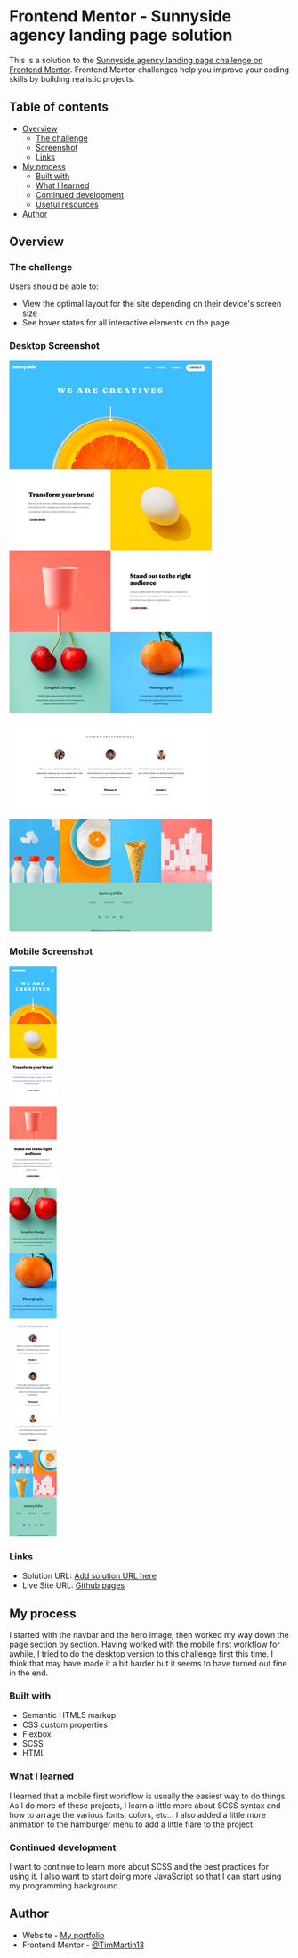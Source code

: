 # Frontend Mentor - Sunnyside agency landing page solution

This is a solution to the [Sunnyside agency landing page challenge on Frontend Mentor](https://www.frontendmentor.io/challenges/sunnyside-agency-landing-page-7yVs3B6ef). Frontend Mentor challenges help you improve your coding skills by building realistic projects.

## Table of contents

- [Overview](#overview)
  - [The challenge](#the-challenge)
  - [Screenshot](#screenshot)
  - [Links](#links)
- [My process](#my-process)
  - [Built with](#built-with)
  - [What I learned](#what-i-learned)
  - [Continued development](#continued-development)
  - [Useful resources](#useful-resources)
- [Author](#author)


## Overview

### The challenge

Users should be able to:

- View the optimal layout for the site depending on their device's screen size
- See hover states for all interactive elements on the page

### Desktop Screenshot

![Desktop](./images/screenshots/desktop_layout.png)

### Mobile Screenshot

![Mobile](./images/screenshots/mobile_layout.png)


### Links

- Solution URL: [Add solution URL here](https://your-solution-url.com)
- Live Site URL: [Github pages](https://timmartin13.github.io/sunnyside_agency/)

## My process

I started with the navbar and the hero image, then worked my way down the page section by section. Having worked with the mobile first workflow for awhile, I tried to do the desktop version to this challenge first this time. I think that may have made it a bit harder but it seems to have turned out fine in the end.

### Built with

- Semantic HTML5 markup
- CSS custom properties
- Flexbox
- SCSS
- HTML

### What I learned

I learned that a mobile first workflow is usually the easiest way to do things. As I do more of these projects, I learn a little more about SCSS syntax and how to arrage the various fonts, colors, etc... I also added a little more animation to the hamburger menu to add a little flare to the project.

### Continued development

I want to continue to learn more about SCSS and the best practices for using it. I also want to start doing more JavaScript so that I can start using my programming background.


## Author

- Website - [My portfolio](https://timmartin13.github.io/react-portfolio/)
- Frontend Mentor - [@TimMartin13](https://www.frontendmentor.io/profile/TimMartin13)


